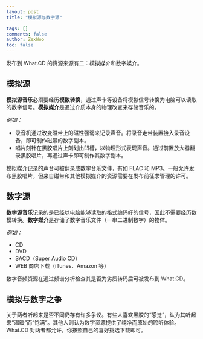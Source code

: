 ```yaml
---
layout: post
title: "模拟源与数字源"

tags: []
comments: false
author: ZexWoo
toc: false
---
```


发布到 What.CD 的资源来源有二：模拟媒介和数字媒介。

## 模拟源

**模拟源音乐**必须要经历**模数转换**，通过声卡等设备将模拟信号转换为电脑可以读取的数字信号。**模拟媒介**是通过介质本身的物理改变来存储音乐的。

*例如：*
- 录音机通过改变磁带上的磁性强弱来记录声音。将录音走带装置接入录音设备，即可制作磁带的数字副本。
- 唱片刻针在黑胶唱片上刻划出凹槽，以物理形式表现声音。通过前置放大器翻录黑胶唱片，再通过声卡即可制作其数字副本。

模拟媒介记录的声音可被翻录成数字音乐文件，有如 FLAC 和 MP3。一般允许发布黑胶唱片，但来自磁带和其他模拟媒介的资源需要在发布前征求管理的许可。

## 数字源

**数字源音乐**记录的是已经以电脑能够读取的格式编码好的信号，因此不需要经历数模转换。**数字媒介**是存储了数字音乐文件（一串二进制数字）的物体。

*例如：*
- CD
- DVD
- SACD（Super Audio CD）
- WEB 商店下载（iTunes、Amazon 等）

数字音频资源在通过频谱分析检查其是否为劣质转码后可被发布到 What.CD。

## 模拟与数字之争

关于两者听起来是否不同仍存有许多争议。有些人喜欢黑胶的“感觉”，认为其听起来“温暖”而“饱满”。其他人则认为数字资源提供了纯净而原始的聆听体验。What.CD 对两者都允许，你按照自己的喜好挑选下载即可。